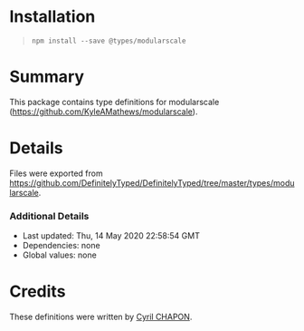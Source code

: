 # Installation
> `npm install --save @types/modularscale`

# Summary
This package contains type definitions for modularscale (https://github.com/KyleAMathews/modularscale).

# Details
Files were exported from https://github.com/DefinitelyTyped/DefinitelyTyped/tree/master/types/modularscale.

### Additional Details
 * Last updated: Thu, 14 May 2020 22:58:54 GMT
 * Dependencies: none
 * Global values: none

# Credits
These definitions were written by [Cyril CHAPON](https://github.com/cyrilchapon).
